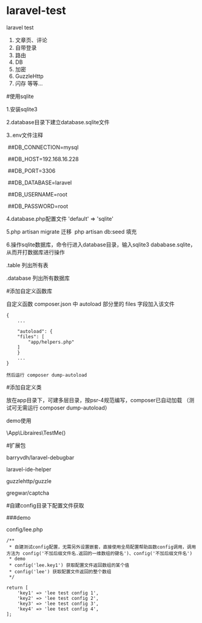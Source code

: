 # laravel-test
laravel test

1. 文章页、评论
2. 自带登录
3. 路由
4. DB
5. 加密
6. GuzzleHttp
7. 闪存
等等...

#使用sqlite

1.安装sqlite3

2.database目录下建立database.sqlite文件

3..env文件注释

  ##DB_CONNECTION=mysql
  
  ##DB_HOST=192.168.16.228
  
  ##DB_PORT=3306
  
  ##DB_DATABASE=laravel
  
  ##DB_USERNAME=root
  
  ##DB_PASSWORD=root
    
4.database.php配置文件 'default' => 'sqlite' 

5.php artisan migrate 迁移
  php artisan db:seed 填充
  
6.操作sqlite数据库，命令行进入database目录，输入sqlite3 dababase.sqlite，从而开打数据库进行操作

 .table 列出所有表
  
 .database 列出所有数据库
 
#添加自定义函数库

  自定义函数 composer.json 中 autoload 部分里的 files 字段加入该文件
  
	{
	    ...

	    "autoload": {
		"files": [
		    "app/helpers.php"
		]
	    }
	    ...
	}

	然后运行 composer dump-autoload
 
#添加自定义类

 放在app目录下，可建多层目录，按psr-4规范编写，composer已自动加载 （测试可无需运行 composer dump-autoload）
 
 demo使用
 
 \App\Libraires\TestMe()
 
 
#扩展包
 
 barryvdh/laravel-debugbar
 
 laravel-ide-helper
 
 guzzlehttp/guzzle
 
 gregwar/captcha
 
#自建config目录下配置文件获取

###demo 

config/lee.php

	/**
	 * 自建测试config配置，无需另外设置嵌套，直接使用全局配置帮助函数config调用，调用方法为 config('不加后缀文件名.返回的一维数组的键名')、config('不加后缀文件名')
	 * demo
	 * config('lee.key1') 获取配置文件返回数组的某个值
	 * config('lee') 获取配置文件返回的整个数组
	 */

	return [
		'key1' => 'lee test config 1',
		'key2' => 'lee test config 2',
		'key3' => 'lee test config 3',
		'key4' => 'lee test config 4',
	];
